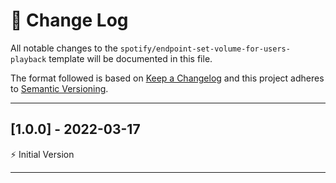 # 📣 Change Log
All notable changes to the `spotify/endpoint-set-volume-for-users-playback` template will be documented in this file.

The format followed is based on [Keep a Changelog](http://keepachangelog.com/) and this project adheres to [Semantic Versioning](http://semver.org/).

---
 
## [1.0.0] - 2022-03-17
 
⚡️ Initial Version
 
---

